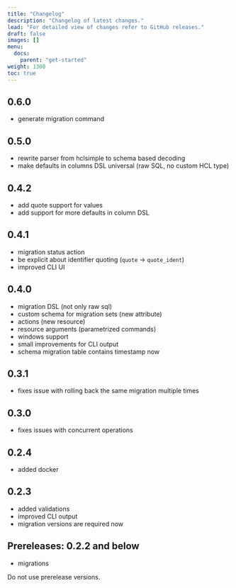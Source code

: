 ```yaml
---
title: "Changelog"
description: "Changelog of latest changes."
lead: "For detailed view of changes refer to GitHub releases."
draft: false
images: []
menu:
  docs:
    parent: "get-started"
weight: 1300
toc: true
---
```


## 0.6.0

- generate migration command

## 0.5.0

- rewrite parser from hclsimple to schema based decoding
- make defaults in columns DSL universal (raw SQL, no custom HCL type)

## 0.4.2

- add quote support for values
- add support for more defaults in column DSL

## 0.4.1

- migration status action
- be explicit about identifier quoting (`quote` -> `quote_ident`)
- improved CLI UI

## 0.4.0

- migration DSL (not only raw sql)
- custom schema for migration sets (new attribute)
- actions (new resource)
- resource arguments (parametrized commands)
- windows support
- small improvements for CLI output
- schema migration table contains timestamp now

## 0.3.1

- fixes issue with rolling back the same migration multiple times

## 0.3.0

- fixes issues with concurrent operations

## 0.2.4

- added docker

## 0.2.3

- added validations
- improved CLI output
- migration versions are required now

## Prereleases: 0.2.2 and below

- migrations

Do not use prerelease versions.

